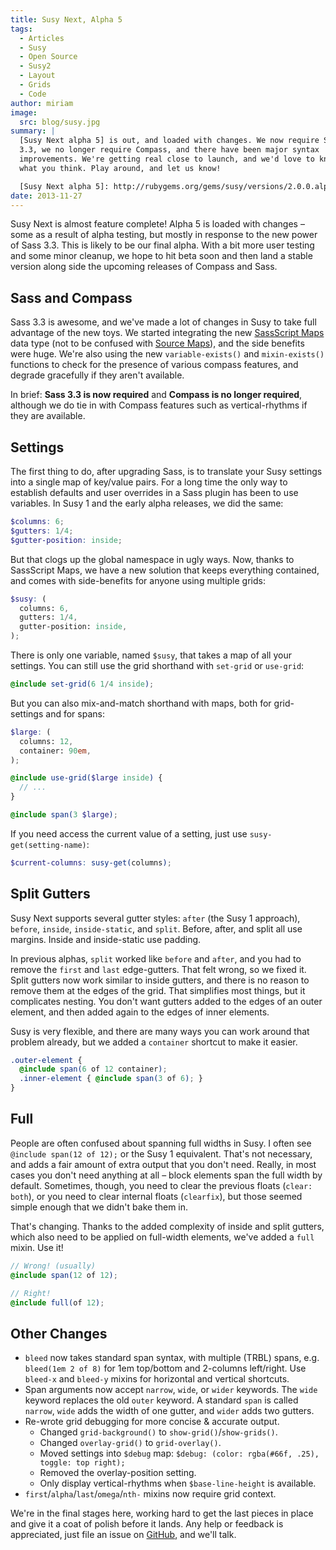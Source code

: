 ```yaml
---
title: Susy Next, Alpha 5
tags:
  - Articles
  - Susy
  - Open Source
  - Susy2
  - Layout
  - Grids
  - Code
author: miriam
image:
  src: blog/susy.jpg
summary: |
  [Susy Next alpha 5] is out, and loaded with changes. We now require Sass
  3.3, we no longer require Compass, and there have been major syntax
  improvements. We're getting real close to launch, and we'd love to know
  what you think. Play around, and let us know!

  [Susy Next alpha 5]: http://rubygems.org/gems/susy/versions/2.0.0.alpha.5
date: 2013-11-27
---
```


Susy Next is almost feature complete! Alpha 5 is loaded with changes –
some as a result of alpha testing, but mostly in response to the new
power of Sass 3.3. This is likely to be our final alpha. With a bit more
user testing and some minor cleanup, we hope to hit beta soon and then
land a stable version along side the upcoming releases of Compass and
Sass.

## Sass and Compass

Sass 3.3 is awesome, and we've made a lot of changes in Susy to take
full advantage of the new toys. We started integrating the new
[SassScript Maps] data type (not to be confused with [Source Maps]), and
the side benefits were huge. We're also using the new
`variable-exists()` and `mixin-exists()` functions to check for the
presence of various compass features, and degrade gracefully if they
aren't available.

In brief: **Sass 3.3 is now required** and **Compass is no longer
required**, although we do tie in with Compass features such as
vertical-rhythms if they are available.

[sassscript maps]: https://github.com/nex3/sass/blob/master/doc-src/SASS_CHANGELOG.md#sassscript-maps
[source maps]: https://github.com/nex3/sass/blob/master/doc-src/SASS_CHANGELOG.md#source-maps

## Settings

The first thing to do, after upgrading Sass, is to translate your Susy
settings into a single map of key/value pairs. For a long time the only
way to establish defaults and user overrides in a Sass plugin has been
to use variables. In Susy 1 and the early alpha releases, we did the
same:

```scss
$columns: 6;
$gutters: 1/4;
$gutter-position: inside;
```

But that clogs up the global namespace in ugly ways. Now, thanks to
SassScript Maps, we have a new solution that keeps everything contained,
and comes with side-benefits for anyone using multiple grids:

```scss
$susy: (
  columns: 6,
  gutters: 1/4,
  gutter-position: inside,
);
```

There is only one variable, named `$susy`, that takes a map of all your
settings. You can still use the grid shorthand with `set-grid` or
`use-grid`:

```scss
@include set-grid(6 1/4 inside);
```

But you can also mix-and-match shorthand with maps, both for
grid-settings and for spans:

```scss
$large: (
  columns: 12,
  container: 90em,
);

@include use-grid($large inside) {
  // ...
}

@include span(3 $large);
```

If you need access the current value of a setting, just use
`susy-get(setting-name)`:

```scss
$current-columns: susy-get(columns);
```

## Split Gutters

Susy Next supports several gutter styles: `after` (the Susy 1 approach),
`before`, `inside`, `inside-static`, and `split`. Before, after, and
split all use margins. Inside and inside-static use padding.

In previous alphas, `split` worked like `before` and `after`, and you
had to remove the `first` and `last` edge-gutters. That felt wrong, so
we fixed it. Split gutters now work similar to inside gutters, and there
is no reason to remove them at the edges of the grid. That simplifies
most things, but it complicates nesting. You don't want gutters added to
the edges of an outer element, and then added again to the edges of
inner elements.

Susy is very flexible, and there are many ways you can work around that
problem already, but we added a `container` shortcut to make it easier.

```scss
.outer-element {
  @include span(6 of 12 container);
  .inner-element { @include span(3 of 6); }
}
```

## Full

People are often confused about spanning full widths in Susy. I often
see `@include span(12 of 12);` or the Susy 1 equivalent. That's not
necessary, and adds a fair amount of extra output that you don't need.
Really, in most cases you don't need anything at all – block elements
span the full width by default. Sometimes, though, you need to clear the
previous floats (`clear: both`), or you need to clear internal floats
(`clearfix`), but those seemed simple enough that we didn't bake them
in.

That's changing. Thanks to the added complexity of inside and split
gutters, which also need to be applied on full-width elements, we've
added a `full` mixin. Use it!

```scss
// Wrong! (usually)
@include span(12 of 12);

// Right!
@include full(of 12);
```

## Other Changes

- `bleed` now takes standard span syntax, with multiple (TRBL) spans,
  e.g. `bleed(1em 2 of 8)` for 1em top/bottom and 2-columns
  left/right. Use `bleed-x` and `bleed-y` mixins for horizontal and
  vertical shortcuts.
- Span arguments now accept `narrow`, `wide`, or `wider` keywords. The
  `wide` keyword replaces the old `outer` keyword. A standard `span`
  is called `narrow`, `wide` adds the width of one gutter, and `wider`
  adds two gutters.
- Re-wrote grid debugging for more concise & accurate output.
  - Changed `grid-background()` to `show-grid()`/`show-grids()`.
  - Changed `overlay-grid()` to `grid-overlay()`.
  - Moved settings into `$debug` map:
    `$debug: (color: rgba(#66f, .25), toggle: top right);`
  - Removed the overlay-position setting.
  - Only display vertical-rhythms when `$base-line-height` is
    available.
- `first`/`alpha`/`last`/`omega`/`nth-` mixins now require grid
  context.

We're in the final stages here, working hard to get the last pieces in
place and give it a coat of polish before it lands. Any help or feedback
is appreciated, just file an issue on [GitHub], and we'll talk.

[github]: https://github.com/oddbird/susy/issues?milestone=4&state=open
